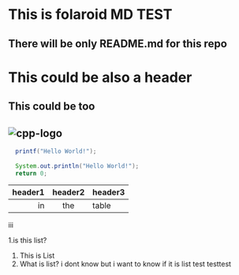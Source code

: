 
# This is folaroid MD TEST

## There will be only README.md for this repo

This could be also a header
===

This could be too
---------

![cpp-logo](https://user-images.githubusercontent.com/48283895/199665714-e6dd1d42-2224-4856-a7e9-4fbef9ada5c6.png)
-------

```java
  printf("Hello World!");
  
  System.out.println("Hello World!");
  return 0;
```

|header1|  header2| header3   |
-:| :----: |:--
in | the | table


iii

1.is this list?

1. This is List
1. What is list?
  i dont know
  but i want to know
  if it is list 
test testtest
 
